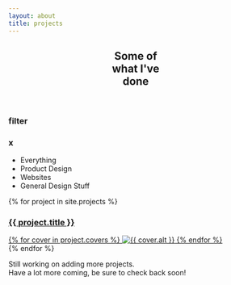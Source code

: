 ```yaml
---
layout: about
title: projects
---
```


<section title="Some of what I've done" id="projects">
    <header>
        <h1 class="titulo-bloco">Some of<br>what I've<br>done</h1>
        <p></p>
    </header>
    <aside class="filter">
        <h3 class="filter-open">filter</h3>
        <h3 class="filter-close">x</h3>
        <ul class="filter-options">
            <li id="everything" class="filter-selected">Everything</li>
            <li id="product">Product Design</li>
            <li id="websites">Websites</li>
            <li id="general">General Design Stuff</li>
        </ul>
    </aside>
    <div id="bloco-work">
        {% for project in site.projects %}
        <a href="{{ site.baseurl }}/projects/{{ project.slug }}" class=" project {{ project.slug }} filter-{{ project.category }}">
            <article>
                <h3>{{ project.title }}</h3>
                {% for cover in project.covers %}
                    <img class="lazy" data-src="{{ cover.url }}" alt="{{ cover.alt }}">
                {% endfor %}
            </article>
        </a>
        {% endfor %}
    </div>
    <footer>
        <p>Still working on adding more projects.<br>Have a lot more coming, be sure to check back soon!</p>
    </footer>
</section>
<script>
      $('.lazy').Lazy({
        effect: "fadeIn",
        effectTime: 500
    });
</script>
<script language="javascript" type="text/javascript" src="{{ "/assets/js/filter.js" | relative_url }}"></script>